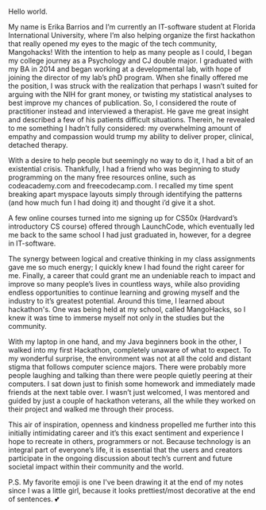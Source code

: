 Hello world.

My name is Erika Barrios and I’m currently an IT-software student at Florida International University, where I’m also helping organize
the first hackathon that really opened my eyes to the magic of the tech community, Mangohacks! With the intention to help as many people
as I could, I began my college journey as a Psychology and CJ double major. I graduated with my BA in 2014 and began working at a 
developmental lab, with hope of joining the director of my lab’s phD program. When she finally offered me the position, I was struck 
with the realization that perhaps I wasn’t suited for arguing with the NIH for grant money, or twisting my statistical analyses to best 
improve my chances of publication. So, I considered the route of practitioner instead and interviewed a therapist. He gave me great 
insight and described a few of his patients difficult situations. Therein, he revealed to me something I hadn’t fully considered: 
my overwhelming amount of empathy and compassion would trump my ability to deliver proper, clinical, detached therapy. 

With a desire to help people but seemingly no way to do it, I had a bit of an existential crisis. Thankfully, I had a friend 
who was beginning to study programming on the many free resources online, such as codeacademy.com and freecodecamp.com. 
I recalled my time spent breaking apart myspace layouts simply through identifying the patterns (and how much fun I had doing it) 
and thought i’d give it a shot. 

A few online courses turned into me signing up for CS50x (Hardvard’s introductory CS course) offered through LaunchCode, 
which eventually led me back to the same school I had just graduated in, however, for a degree in IT-software.

The synergy between logical and creative thinking in my class assignments gave me so much energy; I quickly knew I had found 
the right career for me. Finally, a career that could grant me an undeniable reach to impact and improve so many people’s lives 
in countless ways, while also providing endless opportunities to continue learning and growing myself and the industry to 
it’s greatest potential. Around this time, I learned about hackathon's. One was being held at my school, called MangoHacks,
so I knew it was time to immerse myself not only in the studies but the community. 

With my laptop in one hand, and my Java beginners book in the other, I walked into my first Hackathon, completely unaware of 
what to expect. To my wonderful surprise, the environment was not at all the cold and distant stigma that follows computer 
science majors. There were probably more people laughing and talking than there were people quietly peering at their computers.
I sat down just to finish some homework and immediately made friends at the next table over. I wasn’t just welcomed, I was 
mentored and guided by just a couple of hackathon veterans, all the while they worked on their project and walked me through their process. 

This air of inspiration, openness and kindness propelled me further into this initially intimidating career and it’s this exact
sentiment and experience I hope to recreate in others, programmers or not. Because technology is an integral part of everyone’s life, 
it is essential that the users and creators participate in the ongoing discussion about tech’s current and future societal impact 
within their community and the world.

P.S. My favorite emoji is one I've been drawing it at the end of my notes since I was a little girl, because it 
looks prettiest/most decorative at the end of sentences. 💕 
